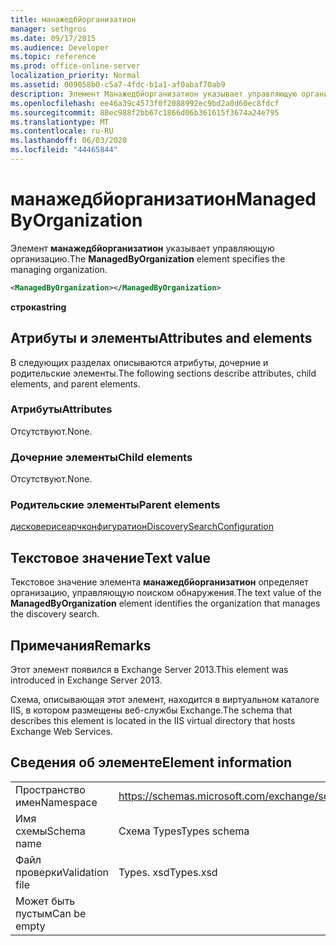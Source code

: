 ```yaml
---
title: манажедбйорганизатион
manager: sethgros
ms.date: 09/17/2015
ms.audience: Developer
ms.topic: reference
ms.prod: office-online-server
localization_priority: Normal
ms.assetid: 009058b0-c5a7-4fdc-b1a1-af0abaf70ab9
description: Элемент Манажедбйорганизатион указывает управляющую организацию.
ms.openlocfilehash: ee46a39c4573f0f2088992ec9bd2a0d60ec8fdcf
ms.sourcegitcommit: 88ec988f2bb67c1866d06b361615f3674a24e795
ms.translationtype: MT
ms.contentlocale: ru-RU
ms.lasthandoff: 06/03/2020
ms.locfileid: "44465844"
---
```

# <a name="managedbyorganization"></a><span data-ttu-id="7df22-103">манажедбйорганизатион</span><span class="sxs-lookup"><span data-stu-id="7df22-103">ManagedByOrganization</span></span>

<span data-ttu-id="7df22-104">Элемент **манажедбйорганизатион** указывает управляющую организацию.</span><span class="sxs-lookup"><span data-stu-id="7df22-104">The **ManagedByOrganization** element specifies the managing organization.</span></span> 
  
```XML
<ManagedByOrganization></ManagedByOrganization>
```

 <span data-ttu-id="7df22-105">**строка**</span><span class="sxs-lookup"><span data-stu-id="7df22-105">**string**</span></span>
## <a name="attributes-and-elements"></a><span data-ttu-id="7df22-106">Атрибуты и элементы</span><span class="sxs-lookup"><span data-stu-id="7df22-106">Attributes and elements</span></span>

<span data-ttu-id="7df22-107">В следующих разделах описываются атрибуты, дочерние и родительские элементы.</span><span class="sxs-lookup"><span data-stu-id="7df22-107">The following sections describe attributes, child elements, and parent elements.</span></span>
  
### <a name="attributes"></a><span data-ttu-id="7df22-108">Атрибуты</span><span class="sxs-lookup"><span data-stu-id="7df22-108">Attributes</span></span>

<span data-ttu-id="7df22-109">Отсутствуют.</span><span class="sxs-lookup"><span data-stu-id="7df22-109">None.</span></span>
  
### <a name="child-elements"></a><span data-ttu-id="7df22-110">Дочерние элементы</span><span class="sxs-lookup"><span data-stu-id="7df22-110">Child elements</span></span>

<span data-ttu-id="7df22-111">Отсутствуют.</span><span class="sxs-lookup"><span data-stu-id="7df22-111">None.</span></span>
  
### <a name="parent-elements"></a><span data-ttu-id="7df22-112">Родительские элементы</span><span class="sxs-lookup"><span data-stu-id="7df22-112">Parent elements</span></span>

[<span data-ttu-id="7df22-113">дисковерисеарчконфигуратион</span><span class="sxs-lookup"><span data-stu-id="7df22-113">DiscoverySearchConfiguration</span></span>](discoverysearchconfiguration.md)
  
## <a name="text-value"></a><span data-ttu-id="7df22-114">Текстовое значение</span><span class="sxs-lookup"><span data-stu-id="7df22-114">Text value</span></span>

<span data-ttu-id="7df22-115">Текстовое значение элемента **манажедбйорганизатион** определяет организацию, управляющую поиском обнаружения.</span><span class="sxs-lookup"><span data-stu-id="7df22-115">The text value of the **ManagedByOrganization** element identifies the organization that manages the discovery search.</span></span> 
  
## <a name="remarks"></a><span data-ttu-id="7df22-116">Примечания</span><span class="sxs-lookup"><span data-stu-id="7df22-116">Remarks</span></span>

<span data-ttu-id="7df22-117">Этот элемент появился в Exchange Server 2013.</span><span class="sxs-lookup"><span data-stu-id="7df22-117">This element was introduced in Exchange Server 2013.</span></span>
  
<span data-ttu-id="7df22-118">Схема, описывающая этот элемент, находится в виртуальном каталоге IIS, в котором размещены веб-службы Exchange.</span><span class="sxs-lookup"><span data-stu-id="7df22-118">The schema that describes this element is located in the IIS virtual directory that hosts Exchange Web Services.</span></span>
  
## <a name="element-information"></a><span data-ttu-id="7df22-119">Сведения об элементе</span><span class="sxs-lookup"><span data-stu-id="7df22-119">Element information</span></span>

|||
|:-----|:-----|
|<span data-ttu-id="7df22-120">Пространство имен</span><span class="sxs-lookup"><span data-stu-id="7df22-120">Namespace</span></span>  <br/> |https://schemas.microsoft.com/exchange/services/2006/types  <br/> |
|<span data-ttu-id="7df22-121">Имя схемы</span><span class="sxs-lookup"><span data-stu-id="7df22-121">Schema name</span></span>  <br/> |<span data-ttu-id="7df22-122">Схема Types</span><span class="sxs-lookup"><span data-stu-id="7df22-122">Types schema</span></span>  <br/> |
|<span data-ttu-id="7df22-123">Файл проверки</span><span class="sxs-lookup"><span data-stu-id="7df22-123">Validation file</span></span>  <br/> |<span data-ttu-id="7df22-124">Types. xsd</span><span class="sxs-lookup"><span data-stu-id="7df22-124">Types.xsd</span></span>  <br/> |
|<span data-ttu-id="7df22-125">Может быть пустым</span><span class="sxs-lookup"><span data-stu-id="7df22-125">Can be empty</span></span>  <br/> ||
   

